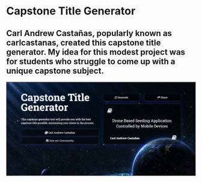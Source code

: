 # Capstone Title Generator
## **Carl Andrew Castañas**, popularly known as carlcastanas, created this capstone title generator. My idea for this modest project was for students who struggle to come up with a unique capstone subject.
![image](https://raw.githubusercontent.com/carlcastanas/Capstone-Generator/main/capstone.png?token=GHSAT0AAAAAABTDRDGNWHNX64347N54TGWAYSRM3KA)
